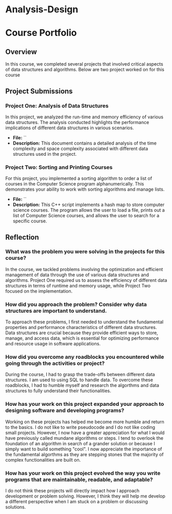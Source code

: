 # Analysis-Design
# Course Portfolio

## Overview

In this course, we completed several projects that involved critical aspects of data structures and algorithms. Below are two project worked on for this course

## Project Submissions

### Project One: Analysis of Data Structures

In this project, we analyzed the run-time and memory efficiency of various data structures. The analysis conducted highlights the performance implications of different data structures in various scenarios.

- **File:** ``
- **Description:** This document contains a detailed analysis of the time complexity and space complexity associated with different data structures used in the project.

### Project Two: Sorting and Printing Courses

For this project, you implemented a sorting algorithm to order a list of courses in the Computer Science program alphanumerically. This demonstrates your ability to work with sorting algorithms and manage lists.

- **File:** ``
- **Description:** This C++ script implements a hash map to store computer science courses. The program allows the user to load a file, prints out a list of Computer Science courses, and allows the user to search for a specific course.

## Reflection

### What was the problem you were solving in the projects for this course?

In the course, we tackled problems involving the optimization and efficient management of data through the use of various data structures and algorithms. Project One required us to assess the efficiency of different data structures in terms of runtime and memory usage, while Project Two focused on the implementation.

### How did you approach the problem? Consider why data structures are important to understand.

To approach these problems, I first needed to understand the fundamental properties and performance characteristics of different data structures. Data structures are crucial because they provide efficient ways to store, manage, and access data, which is essential for optimizing performance and resource usage in software applications. 

### How did you overcome any roadblocks you encountered while going through the activities or project?

During the course, I had to grasp the trade-offs between different data structures. I am used to using SQL to handle data. To overcome these roadblocks, I had to humble myself and research the algorthms and data structures to fully understand their functionalities. 

### How has your work on this project expanded your approach to designing software and developing programs?

Working on these projects has helped me become more humble and return to the basics. I do not like to write pseudocode and I do not like coding small projects. However, I now have a greater appreciation for what I would have previously called mundane algorithms or steps. I tend to overlook the foundation of an algorithm in search of a grander solution or because I simply want to build something "cool". I now appreciate the importance of the fundamental algorthms as they are stepping stones that the majority of complex functionalities are built on.

### How has your work on this project evolved the way you write programs that are maintainable, readable, and adaptable?

I do not think these projects will directly impact how I approach development or problem solving. However, I think they will help me develop a different perspective when I am stuck on a problem or discussing solutions. 
